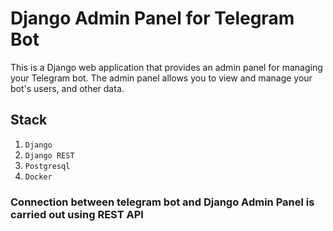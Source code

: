 # Django Admin Panel for Telegram Bot

This is a Django web application that provides
an admin panel for managing your Telegram bot.
The admin panel allows you to view and manage
your bot's users, and other data.

## Stack
1. ``Django``
2. ``Django REST``
3. ``Postgresql``
4. ``Docker``

### Connection between telegram bot and Django Admin Panel is carried out using REST API





